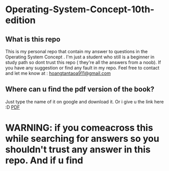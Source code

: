 # Operating-System-Concept-10th-edition #
## What is this repo ##
This is my personal repo that contain my answer to questions in the Operating System Concept . I'm just a student who still is a beginner in study path so dont trust this repo ( they're all the answers from a noob). If you have any suggestion or find any fault in my repo. Feel free to contact and let me know at : hoangtantaoa911@gmail.com

## Where can u find the pdf version of the book?

Just type the name of it on google and download it. Or i give u the link here :D 
[PDF](https://archive.org/details/operatingsystemconcepts10th)

# WARNING: if you comeacross this while searching for answers so you shouldn't trust any answer in this repo. And if u find

